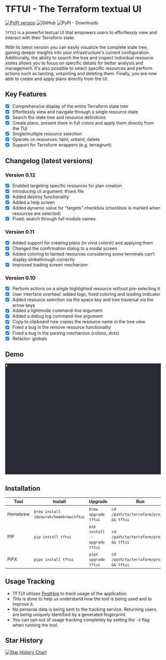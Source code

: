 # TFTUI - The Terraform textual UI

[![PyPI version](https://badge.fury.io/py/tftui.svg?random=stuff)](https://badge.fury.io/py/tftui?)
![GitHub](https://img.shields.io/github/license/idoavrah/terraform-tui?random=stuff)
![PyPI - Downloads](https://img.shields.io/pypi/dm/tftui?random=stuff)

`TFTUI` is a powerful textual UI that empowers users to effortlessly view and interact with their Terraform state.

With its latest version you can easily visualize the complete state tree, gaining deeper insights into your infrastructure's current configuration. Additionally, the ability to search the tree and inspect individual resource states allows you to focus on specific details for better analysis and management. It's also possible to select specific resources and perform actions such as tainting, untainting and deleting them. Finally, you are now able to create and apply plans directly from the UI.

## Key Features

- [x] Comprehensive display of the entire Terraform state tree
- [x] Effortlessly view and navigate through a single resource state
- [x] Search the state tree and resource definitions
- [x] Create plans, present them in full colors and apply them directly from the TUI
- [x] Single/multiple resource selection
- [x] Operate on resources: taint, untaint, delete
- [x] Support for Terraform wrappers (e.g. terragrunt)

## Changelog (latest versions)

### Version 0.12

- [x] Enabled targeting specific resources for plan creation
- [x] Introducing cli argument: tfvars file
- [x] Added destroy functionality
- [x] Added a help screen
- [x] Added dynamic value for "targets" checkbox (checkbox is marked when resources are selected)
- [x] Fixed: search through full module names

### Version 0.11

- [x] Added support for creating plans (in vivid colors!) and applying them
- [x] Changed the confirmation dialog to a modal screen
- [x] Added coloring to tainted resources considering some terminals can't display strikethrough correctly
- [x] Improved loading screen mechanism

### Version 0.10

- [x] Perform actions on a single highlighted resource without pre-selecting it
- [x] User interface overhaul: added logo, fixed coloring and loading indicator
- [x] Added resource selection via the space key and tree traversal via the arrow keys
- [x] Added a lightmode command-line argument
- [x] Added a debug log command-line argument
- [x] Copy to clipboard now copies the resource name in the tree view
- [x] Fixed a bug in the remove resource functionality
- [x] Fixed a bug in the parsing mechanism (colons, dots)
- [x] Refactor: globals

## Demo

![](demo/tftui.gif "demo")

## Installation

| Tool     | Install                                | Upgrade                       | Run                                      |
| -------- | -------------------------------------- | ----------------------------- | ---------------------------------------- |
| Homebrew | `brew install idoavrah/homebrew/tftui` | `brew upgrade tftui`          | `cd /path/to/terraform/project && tftui` |
| PIP      | `pip install tftui`                    | `pip install --upgrade tftui` | `cd /path/to/terraform/project && tftui` |
| PIPX     | `pipx install tftui`                   | `pipx upgrade tftui`          | `cd /path/to/terraform/project && tftui` |

## Usage Tracking

- TFTUI utilizes [PostHog](https://posthog.com) to track usage of the application.
- This is done to help us understand how the tool is being used and to improve it.
- No personal data is being sent to the tracking service. Returning users are being uniquely identified by a generated fingerprint.
- You can opt-out of usage tracking completely by setting the `-d` flag when running the tool.

## Star History

[![Star History Chart](https://api.star-history.com/svg?repos=idoavrah/terraform-tui&type=Date)](https://star-history.com/#idoavrah/terraform-tui&Date)
